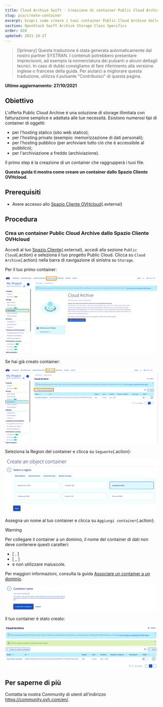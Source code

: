 ```yaml
---
title: Cloud Archive Swift - Creazione di container Public Cloud Archive
slug: pca/create-container
excerpt: Scopri come creare i tuoi container Public Cloud Archive dallo Spazio Cliente OVHcloud
section: OpenStack Swift Archive Storage Class Specifics
order: 020
updated: 2021-10-27
---
```


> [!primary]
> Questa traduzione è stata generata automaticamente dal nostro partner SYSTRAN. I contenuti potrebbero presentare imprecisioni, ad esempio la nomenclatura dei pulsanti o alcuni dettagli tecnici. In caso di dubbi consigliamo di fare riferimento alla versione inglese o francese della guida. Per aiutarci a migliorare questa traduzione, utilizza il pulsante "Contribuisci" di questa pagina.
>

**Ultimo aggiornamento: 27/10/2021**

## Obiettivo

L'offerta Public Cloud Archive è una soluzione di storage illimitata con fatturazione semplice e adattata alle tue necessità. Esistono numerosi tipi di container di oggetti:

- per l'hosting statico (sito web statico);
- per l'hosting privato (esempio: memorizzazione di dati personali);
- per l'hosting pubblico (per archiviare tutto ciò che è accessibile al pubblico);
- per l'archiviazione a freddo (archiviazione).

Il primo step è la creazione di un container che raggrupperà i tuoi file. 

**Questa guida ti mostra come creare un container dallo Spazio Cliente OVHcloud.**

## Prerequisiti

- Avere accesso allo [Spazio Cliente OVHcloud](https://www.ovh.com/auth/?action=gotomanager&from=https://www.ovh.it/&ovhSubsidiary=it){.external}

## Procedura

### Crea un container Public Cloud Archive dallo Spazio Cliente OVHcloud

Accedi al tuo [Spazio Cliente](https://www.ovh.com/auth/?action=gotomanager&from=https://www.ovh.it/&ovhSubsidiary=it){.external}, accedi alla sezione `Public Cloud`{.action} e seleziona il tuo progetto Public Cloud. Clicca su `Cloud Archive`{.action} nella barra di navigazione di sinistra su `Storage`.

Per il tuo primo container:

![pca dashboard](images/create-container-20211006094158312.png)

Se hai già creato container:

![pca dashboard](images/create-container-20211006094851682.png)

Seleziona la Region del container e clicca su `Seguente`{.action}:

![select a region](images/create-container-20211006094448923.png)

Assegna un nome al tuo container e clicca su `Aggiungi container`{.action}:

> [!warning]
>
> Per collegare il container a un dominio, il nome del container di dati non deve contenere questi caratteri:
>
> - [ . ]
> - [ _ ]
> - e non utilizzare maiuscole.
>
> Per maggiori informazioni, consulta la guida [Associare un container a un dominio](https://docs.ovh.com/it/storage/configura_un_dominio_su_un_container_del_tuo_object_storage/).
>

![container name](images/create-container-20211006094550334.png)

Il tuo container è stato creato:

![container created](images/create-container-20211006094630754.png)

## Per saperne di più

Contatta la nostra Community di utenti all’indirizzo <https://community.ovh.com/en/>.
